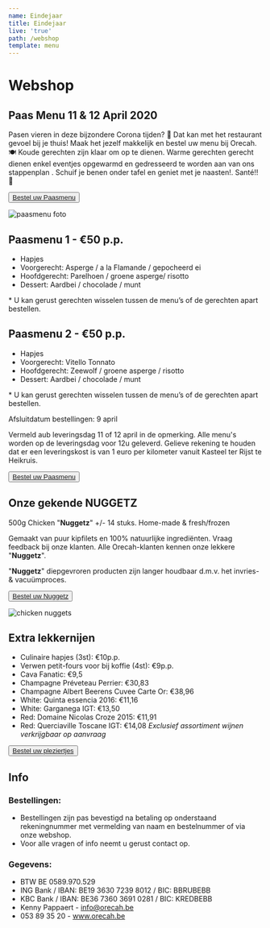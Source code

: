 ```yaml
---
name: Eindejaar
title: Eindejaar
live: 'true'
path: /webshop
template: menu
---
```

# Webshop

<!-- ## Eindejaar Menu

Ontvangt u ook volk op kerst of oudejaar? 🎉Maak het uzelf makkelijk en bestel uw menu bij Orecah. 🍽️ Hapjes, voorgerecht en dessert zijn klaar om op te dienen. Soep en hoofdgerecht dienen enkel eventjes opgewarmd te worden. Schuif je benen onder tafel en geniet samen met je gasten. Santé!🥂

<button class="center"><a href="https://webshop.admisol.be/shop2/company/123476737/shop/5/?xlId=NL">Bestel uw Menu</a></button>

## The Chef's choice - MENU 1 - €45 p.p.

\* Carpaccio van hert / zwarte pens / knolselder
\* Soep / curry / langoustine
\* Kabeljauw / erwt / prei / venkel 
\* Dulce de leche (caramel) / Valrhona chocolade / pecan 

\*Beide menu’s: Keuze uit puree, amandelkroketjes of aardappelgratin. U kan gerust gerechten wisselen tussen de menu’s

## Sous-chef's choice - MENU 2 - €45 p.p.

\* Confijt van tonijn / mais /  hummus
\* Soep / aardpeer / truffel
\* Pluma Iberico / wortel / courgette  
\* Dulce de leche (caramel) / Valrhona chocolade / pecan

\*Beide menu’s: Keuze uit puree, amandelkroketjes of aardappelgratin. U kan gerust gerechten wisselen tussen de menu’s

Afsluitdatum bestellingen: Kerst 18dec - 

Nieuwjaar 25dec / Bestellingen kunnen online geplaatst worden op Orecah.be

Afhalingen tussen 16u en 18u met bevestigingsmail. / Voor alle vragen of info neemt u gerust contact op.

!\\[](/assets/img/template-eindejaar-for-web.jpg "Folder eindejaar")

## Koud Buffet - €35 p.p. (altijd beschikbaar)

\* Rundscarpaccio
\* Kip / Ananas / Zout-Zuur
\* Meloen / Ham
\* Carpaccio van tonijn
\* Vitello tonnato
\* Zalm gegaard op lage temperatuur
\* Mozzarella / tomaat
\* Aardappelsalade / pastasalade / vers brood
\* Quinoa / couscous / groentenassortiment
\*+ Dessertbord €42 p.p.

<button class="center"><a href="https://webshop.admisol.be/shop2/company/123476737/shop/5/?xlId=NL">Bestel uw Menu</a></button> -->

## Paas Menu 11 & 12 April 2020

Pasen vieren in deze bijzondere Corona tijden? 🎉 Dat kan met het restaurant gevoel bij je thuis! Maak het jezelf makkelijk en bestel uw menu bij Orecah. 🍽️ Koude gerechten zijn klaar om op te dienen. Warme gerechten gerecht dienen enkel eventjes opgewarmd en gedresseerd te worden aan van ons stappenplan . Schuif je benen onder tafel en geniet met je naasten!. Santé!! 🥂

<button class="center"><a href="<https://webshop.admisol.be/shop2/company/123476737/shop/5/?xlId=NL>">Bestel uw Paasmenu</a></button>

![](assets/img/92159605_262248684934397_4493186706794610688_n-min.png "paasmenu foto")

## Paasmenu 1 - €50 p.p.

* Hapjes
* Voorgerecht: Asperge / a la Flamande / gepocheerd ei
* Hoofdgerecht: Parelhoen / groene asperge/ risotto
* Dessert: Aardbei / chocolade / munt

\* U kan gerust gerechten wisselen tussen de menu’s of de gerechten apart bestellen.

## Paasmenu 2 - €50 p.p.

* Hapjes
* Voorgerecht: Vitello Tonnato
* Hoofdgerecht: Zeewolf / groene asperge / risotto
* Dessert: Aardbei / chocolade / munt

\* U kan gerust gerechten wisselen tussen de menu’s of de gerechten apart bestellen.

Afsluitdatum bestellingen: 9 april

Vermeld aub leveringsdag 11 of 12 april in de opmerking. Alle menu's worden op de leveringsdag voor 12u geleverd.
Gelieve rekening te houden dat er een leveringskost is van 1 euro per kilometer vanuit Kasteel ter Rijst te Heikruis.

<button class="center"><a href="https://webshop.admisol.be/shop2/company/123476737/shop/5/?xlId=NL">Bestel uw Paasmenu</a></button>

## Onze gekende NUGGETZ

500g Chicken "**Nuggetz**" +/- 14 stuks. Home-made & fresh/frozen

Gemaakt van puur kipfilets en 100% natuurlijke ingrediënten.  Vraag feedback bij onze klanten. Alle Orecah-klanten kennen onze lekkere "**Nuggetz**".

"**Nuggetz**" diepgevroren producten zijn langer houdbaar d.m.v. het invries- & vacuümproces. 

<button class="center"><a href="https://webshop.admisol.be/shop2/company/123476737/shop/5/search?articleGroupId=webshop&page.itemsPerPage=50&xlId=NL">Bestel uw Nuggetz</a></button>

![chicken nuggets](/assets/img/nuggetz.jpg)

## Extra lekkernijen

* Culinaire hapjes (3st): €10p.p.
* Verwen petit-fours voor bij koffie (4st): €9p.p.
* Cava Fanatic: €9,5
* Champagne Préveteau Perrier: €30,83
* Champagne Albert Beerens Cuvee Carte Or: €38,96
* White: Quinta essencia 2016: €11,16
* White: Garganega IGT: €13,50
* Red: Domaine Nicolas Croze 2015: €11,91
* Red: Querciaville Toscane IGT: €14,08 *Exclusief assortiment wijnen verkrijgbaar op aanvraag*

<button class="center"><a href="https://webshop.admisol.be/shop2/company/123476737/shop/5/search?articleGroupId=webshop&page.itemsPerPage=50&xlId=NL">Bestel uw pleziertjes</a></button>

## Info

<!-- ### 2 Afhaaladressen:

1. Orecah / T'Rest \
   \*\*@ Kasteel Ter Rijst - Terrest 2, 1670 Heikruis\*\*
2. Bistr'Oh Halle\
   \*\*@ Residentie Asteria - Werlstraat 2, 1500 Halle\*\*
-->

### Bestellingen:

* Bestellingen zijn pas bevestigd na betaling op onderstaand rekeningnummer met vermelding van naam en bestelnummer of via onze webshop.
* Voor alle vragen of info neemt u gerust contact op.

### Gegevens:

* BTW BE 0589.970.529
* ING Bank / IBAN: BE19 3630 7239 8012 /  BIC: BBRUBEBB
* KBC Bank /  IBAN: BE36 7360 3691 0281  / BIC: KREDBEBB
* Kenny Pappaert - info@orecah.be 
* 053 89 35 20  - www.orecah.be